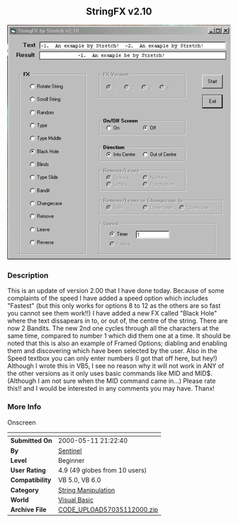 ﻿<div align="center">

## StringFX v2\.10

<img src="PIC2000511175451040.gif">
</div>

### Description

This is an update of version 2.00 that I have done today. Because of some complaints of the speed I have added a speed option which includes "Fastest" (but this only works for options 8 to 12 as the others are so fast you cannot see them work!!) I have added a new FX called "Black Hole" where the text dissapears in to, or out of, the centre of the string. There are now 2 Bandits. The new 2nd one cycles through all the characters at the same time, compared to number 1 which did them one at a time. It should be noted that this is also an example of Framed Options; diabling and enabling them and discovering which have been selected by the user. Also in the Speed textbox you can only enter numbers (I got that off here, but hey!) Although I wrote this in VB5, I see no reason why it will not work in ANY of the other versions as it only uses basic commands like MID and MID$. (Although I am not sure when the MID command came in...) Please rate this!! and I would be interested in any comments you may have. Thanx!
 
### More Info
 
Onscreen


<span>             |<span>
---                |---
**Submitted On**   |2000-05-11 21:22:40
**By**             |[Sentinel](https://github.com/Planet-Source-Code/PSCIndex/blob/master/ByAuthor/sentinel.md)
**Level**          |Beginner
**User Rating**    |4.9 (49 globes from 10 users)
**Compatibility**  |VB 5\.0, VB 6\.0
**Category**       |[String Manipulation](https://github.com/Planet-Source-Code/PSCIndex/blob/master/ByCategory/string-manipulation__1-5.md)
**World**          |[Visual Basic](https://github.com/Planet-Source-Code/PSCIndex/blob/master/ByWorld/visual-basic.md)
**Archive File**   |[CODE\_UPLOAD57035112000\.zip](https://github.com/Planet-Source-Code/sentinel-stringfx-v2-10__1-8018/archive/master.zip)








